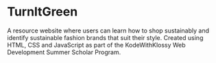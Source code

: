 # TurnItGreen
A resource website where users can learn how to shop sustainably and identify sustainable fashion brands that suit their style.
Created using HTML, CSS and JavaScript as part of the KodeWithKlossy Web Development Summer Scholar Program.
